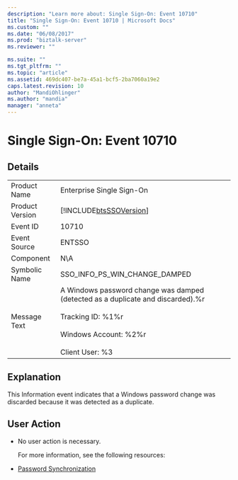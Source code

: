 ```yaml
---
description: "Learn more about: Single Sign-On: Event 10710"
title: "Single Sign-On: Event 10710 | Microsoft Docs"
ms.custom: ""
ms.date: "06/08/2017"
ms.prod: "biztalk-server"
ms.reviewer: ""

ms.suite: ""
ms.tgt_pltfrm: ""
ms.topic: "article"
ms.assetid: 469dc407-be7a-45a1-bcf5-2ba7060a19e2
caps.latest.revision: 10
author: "MandiOhlinger"
ms.author: "mandia"
manager: "anneta"
---
```

# Single Sign-On: Event 10710
## Details  

|                 |                                                                                                                                                                             |
|-----------------|-----------------------------------------------------------------------------------------------------------------------------------------------------------------------------|
|  Product Name   |                                                                          Enterprise Single Sign-On                                                                          |
| Product Version |                                                         [!INCLUDE[btsSSOVersion](../includes/btsssoversion-md.md)]                                                          |
|    Event ID     |                                                                                    10710                                                                                    |
|  Event Source   |                                                                                   ENTSSO                                                                                    |
|    Component    |                                                                                     N\A                                                                                     |
|  Symbolic Name  |                                                                        SSO_INFO_PS_WIN_CHANGE_DAMPED                                                                        |
|  Message Text   | A Windows password change was damped (detected as a duplicate and discarded).%r<br /><br /> Tracking ID: %1%r<br /><br /> Windows Account: %2%r<br /><br /> Client User: %3 |

## Explanation  
 This Information event indicates that a Windows password change was discarded because it was detected as a duplicate.  

## User Action  

- No user action is necessary.  

  For more information, see the following resources:  

- [Password Synchronization](../core/password-synchronization2.md)
